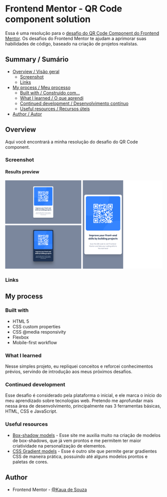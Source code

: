 # Frontend Mentor - QR Code component solution

Essa é uma resolução para o [desafio do QR Code Component do Frontend Mentor](https://www.frontendmentor.io/challenges/qr-code-component-iux_sIO_H). Os desafios do Frontend Mentor te ajudam a aprimorar suas habilidades de código, baseado na criação de projetos realistas.

## Summary / Sumário

- [Overview / Visão geral](#overview)
  - [Screenshot](#screenshot)
  - [Links](#links)
- [My process / Meu processo](#my-process)
  - [Built with / Construido com...](#built-with)
  - [What I learned / O que aprendi](#what-i-learned)
  - [Continued development / Desenvolvimento contínuo](#continued-development)
  - [Useful resources / Recursos úteis](#useful-resources)
- [Author / Autor](#author)

## Overview

Aqui você encontrará a minha resolução do desafio do QR Code component.

### Screenshot

#### Results preview

![](./screenshots/results-grid.png)

<!-- #### Mobile result

![](./screenshots/mobile.png)

#### Active stats

![](./screenshots/active-stats.png) -->

### Links

<!-- - Solution URL: [Solution link]() -->
<!-- - Live Site URL: [Live site]() -->

## My process

### Built with

- HTML 5
- CSS custom properties
- CSS @media responsivity
- Flexbox
- Mobile-first workflow

### What I learned

Nesse simples projeto, eu repliquei conceitos e reforcei conhecimentos prévios, servindo de introdução aos meus próximos desafios.

### Continued development

Esse desafio é considerado pela plataforma o inicial, e ele marca o início do meu aprendizado sobre tecnologias web. Pretendo me aprofundar mais nessa área de desenvolvimento, principalmente nas 3 ferramentas básicas, HTML, CSS e JavaScript.

### Useful resources

- [Box-shadow models](https://getcssscan.com/css-box-shadow-examples) - Esse site me auxilia muito na criação de modelos de box-shadows, que já vem prontos e me permitem ter maior criatividade na personalização de elementos.
- [CSS Gradient models](https://cssgradient.io/) - Esse é outro site que permite gerar gradientes CSS de maneira prática, possuindo até alguns modelos prontos e paletas de cores.

## Author

<!-- - Website - [@Kaua de Souza](#) -->

- Frontend Mentor - [@Kaua de Souza](https://www.frontendmentor.io/profile/SouzaSantosK)

